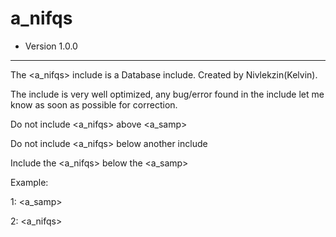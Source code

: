 # a_nifqs
* Version 1.0.0
_____________________________________________________________________________________________________________________


The <a_nifqs> include is a Database include. Created by Nivlekzin(Kelvin).

The include is very well optimized, any bug/error found in the include let me know as soon as possible for correction.

Do not include <a_nifqs> above <a_samp>

Do not include <a_nifqs> below another include

Include the <a_nifqs> below the <a_samp>

Example:

1: <a_samp>

2: <a_nifqs>
